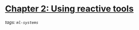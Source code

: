# [Chapter 2: Using reactive tools](https://hackmd.io/@distributed-systems-engineering/reactive-ml-sytems-ch2)

###### tags: `ml-systems`

